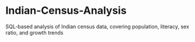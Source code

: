 # Indian-Census-Analysis
SQL-based analysis of Indian census data, covering population, literacy, sex ratio, and growth trends
